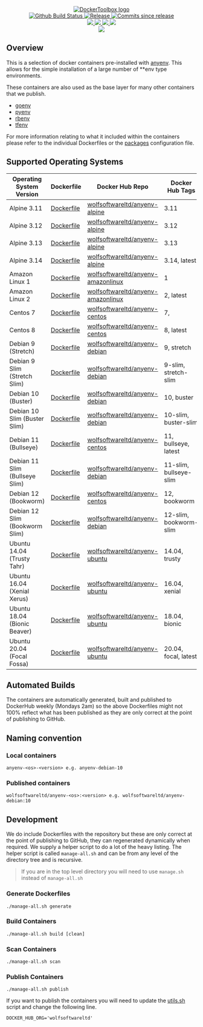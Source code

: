 <p align="center">
    <a href="https://github.com/DockerToolbox/">
        <img src="https://cdn.wolfsoftware.com/assets/images/github/organisations/dockertoolbox/black-and-white-circle-256.png" alt="DockerToolbox logo" />
    </a>
    <br />
    <a href="https://github.com/DockerToolbox/anyenv/actions/workflows/pipeline.yml">
        <img src="https://img.shields.io/github/workflow/status/DockerToolbox/anyenv/pipeline/master?style=for-the-badge" alt="Github Build Status">
    </a>
    <a href="https://github.com/DockerToolbox/anyenv/releases/latest">
        <img src="https://img.shields.io/github/v/release/DockerToolbox/anyenv?color=blue&label=Latest%20Release&style=for-the-badge" alt="Release">
    </a>
    <a href="https://github.com/DockerToolbox/anyenv/releases/latest">
        <img src="https://img.shields.io/github/commits-since/DockerToolbox/anyenv/latest.svg?color=blue&style=for-the-badge" alt="Commits since release">
    </a>
    <br />
    <a href=".github/CODE_OF_CONDUCT.md">
        <img src="https://img.shields.io/badge/Code%20of%20Conduct-blue?style=for-the-badge" />
    </a>
    <a href=".github/CONTRIBUTING.md">
        <img src="https://img.shields.io/badge/Contributing-blue?style=for-the-badge" />
    </a>
    <a href=".github/SECURITY.md">
        <img src="https://img.shields.io/badge/Report%20Security%20Concern-blue?style=for-the-badge" />
    </a>
    <a href="https://github.com/DockerToolbox/anyenv/issues">
        <img src="https://img.shields.io/badge/Get%20Support-blue?style=for-the-badge" />
    </a>
    <br />
    <a href="https://wolfsoftware.com/">
        <img src="https://img.shields.io/badge/Created%20by%20Wolf%20Software-blue?style=for-the-badge" />
    </a>
</p>

## Overview

This is a selection of docker containers pre-installed with [anyenv](https://github.com/anyenv/anyenv). This allows for the simple installation of a large number of **env type environments. 

These containers are also used as the base layer for many other containers that we publish.

* [goenv](https://github.com/DockerToolbox/goenv)
* [pyenv](https://github.com/DockerToolbox/pyenv)
* [rbenv](https://github.com/DockerToolbox/rbenv)
* [tfenv](https://github.com/DockerToolbox/tfenv)

For more information relating to what it included within the containers please refer to the individual Dockerfiles or the [packages](Packages/packages.cfg) configuration file.

## Supported Operating Systems

| Operating System Version       | Dockerfile                                           | Docker Hub Repo                                                                                   | Docker Hub Tags        |
| ------------------------------ | ---------------------------------------------------- | ------------------------------------------------------------------------------------------------- | ---------------------- |
| Alpine 3.11                    | [Dockerfile](Dockerfiles/alpine/3.11/Dockerfile)     | [wolfsoftwareltd/anyenv-alpine](https://hub.docker.com/r/wolfsoftwareltd/anyenv-alpine)           | 3.11                   |
| Alpine 3.12                    | [Dockerfile](Dockerfiles/alpine/3.12/Dockerfile)     | [wolfsoftwareltd/anyenv-alpine](https://hub.docker.com/r/wolfsoftwareltd/anyenv-alpine)           | 3.12                   |
| Alpine 3.13                    | [Dockerfile](Dockerfiles/alpine/3.13/Dockerfile)     | [wolfsoftwareltd/anyenv-alpine](https://hub.docker.com/r/wolfsoftwareltd/anyenv-alpine)           | 3.13                   |
| Alpine 3.14                    | [Dockerfile](Dockerfiles/alpine/3.14/Dockerfile)     | [wolfsoftwareltd/anyenv-alpine](https://hub.docker.com/r/wolfsoftwareltd/anyenv-alpine)           | 3.14, latest           |
| Amazon Linux 1                 | [Dockerfile](Dockerfiles/amazonlinux/1/Dockerfile)   | [wolfsoftwareltd/anyenv-amazonlinux](https://hub.docker.com/r/wolfsoftwareltd/anyenv-amazonlinux) | 1                      |
| Amazon Linux 2                 | [Dockerfile](Dockerfiles/amazonlinux/2/Dockerfile)   | [wolfsoftwareltd/anyenv-amazonlinux](https://hub.docker.com/r/wolfsoftwareltd/anyenv-amazonlinux) | 2, latest              |
| Centos 7                       | [Dockerfile](Dockerfiles/centos/7/Dockerfile)        | [wolfsoftwareltd/anyenv-centos](https://hub.docker.com/r/wolfsoftwareltd/anyenv-centos)           | 7,                     |
| Centos 8                       | [Dockerfile](Dockerfiles/centos/8/Dockerfile)        | [wolfsoftwareltd/anyenv-centos](https://hub.docker.com/r/wolfsoftwareltd/anyenv-centos)           | 8, latest              |
| Debian 9 (Stretch)             | [Dockerfile](Dockerfiles/debian/9/Dockerfile)        | [wolfsoftwareltd/anyenv-debian](https://hub.docker.com/r/wolfsoftwareltd/anyenv-debian)           | 9, stretch             |
| Debian 9 Slim (Stretch Slim)   | [Dockerfile](Dockerfiles/debian/9-slim/Dockerfile)   | [wolfsoftwareltd/anyenv-debian](https://hub.docker.com/r/wolfsoftwareltd/anyenv-debian)           | 9-slim, stretch-slim   |
| Debian 10 (Buster)             | [Dockerfile](Dockerfiles/debian/10/Dockerfile)       | [wolfsoftwareltd/anyenv-debian](https://hub.docker.com/r/wolfsoftwareltd/anyenv-debian)           | 10, buster             |
| Debian 10 Slim (Buster Slim)   | [Dockerfile](Dockerfiles/debian/10-slim/Dockerfile)  | [wolfsoftwareltd/anyenv-debian](https://hub.docker.com/r/wolfsoftwareltd/anyenv-debian)           | 10-slim, buster-slim   |
| Debian 11 (Bullseye)           | [Dockerfile](Dockerfiles/debian/11/Dockerfile)       | [wolfsoftwareltd/anyenv-centos](https://hub.docker.com/r/wolfsoftwareltd/anyenv-centos)           | 11, bullseye, latest   |
| Debian 11 Slim (Bullseye Slim) | [Dockerfile](Dockerfiles/debian/11-slim/Dockerfile)  | [wolfsoftwareltd/anyenv-debian](https://hub.docker.com/r/wolfsoftwareltd/anyenv-debian)           | 11-slim, bullseye-slim |
| Debian 12 (Bookworm)           | [Dockerfile](Dockerfiles/debian/12/Dockerfile)       | [wolfsoftwareltd/anyenv-centos](https://hub.docker.com/r/wolfsoftwareltd/anyenv-centos)           | 12, bookworm           |
| Debian 12 Slim (Bookworm Slim) | [Dockerfile](Dockerfiles/debian/12-slim/Dockerfile)  | [wolfsoftwareltd/anyenv-debian](https://hub.docker.com/r/wolfsoftwareltd/anyenv-debian)           | 12-slim, bookworm-slim |
| Ubuntu 14.04 (Trusty Tahr)     | [Dockerfile](Dockerfiles/ubuntu/14.04/Dockerfile)    | [wolfsoftwareltd/anyenv-ubuntu](https://hub.docker.com/r/wolfsoftwareltd/anyenv-ubuntu)           | 14.04, trusty          |
| Ubuntu 16.04 (Xenial Xerus)    | [Dockerfile](Dockerfiles/ubuntu/16.04/Dockerfile)    | [wolfsoftwareltd/anyenv-ubuntu](https://hub.docker.com/r/wolfsoftwareltd/anyenv-ubuntu)           | 16.04, xenial          |
| Ubuntu 18.04 (Bionic Beaver)   | [Dockerfile](Dockerfiles/ubuntu/18.04/Dockerfile)    | [wolfsoftwareltd/anyenv-ubuntu](https://hub.docker.com/r/wolfsoftwareltd/anyenv-ubuntu)           | 18.04, bionic          |
| Ubuntu 20.04 (Focal Fossa)     | [Dockerfile](Dockerfiles/ubuntu/20.04/Dockerfile)    | [wolfsoftwareltd/anyenv-ubuntu](https://hub.docker.com/r/wolfsoftwareltd/anyenv-ubuntu)           | 20.04, focal, latest   |

## Automated Builds

The containers are automatically generated, built and published to DockerHub weekly (Mondays 2am) so the above Dockerfiles might not 100% reflect what has been published as they are only correct at the point of publishing to GitHub.

## Naming convention

### Local containers

```
anyenv-<os>-<version> e.g. anyenv-debian-10
```

### Published containers

```
wolfsoftwareltd/anyenv-<os>:<version> e.g. wolfsoftwareltd/anyenv-debian:10
```

## Development

We do include Dockerfiles with the repository but these are only correct at the point of publishing to GitHub, they can regenerated dynamically when required. We supply a helper script to do a lot of the heavy listing. The helper script is called `manage-all.sh` and can be from any level of the directory tree and is recursive.

> If you are in the top level directory you will need to use `manage.sh` instead of `manage-all.sh`

### Generate Dockerfiles

```
./manage-all.sh generate
```

### Build Containers

```
./manage-all.sh build [clean]
```

### Scan Containers

```
./manage-all.sh scan         
```

### Publish Containers

```
./manage-all.sh publish
```

If you want to publish the containers you will need to update the [utils.sh](Scripts/utils.sh#L5) script and change the following line.

```
DOCKER_HUB_ORG='wolfsoftwareltd'
```

